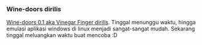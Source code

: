 ### Wine-doors dirilis

[Wine-doors 0.1 aka Vinegar Finger dirilis](http://www.wine-doors.org/wordpress/?p=24 "Wine-doors"). Tinggal menunggu waktu, hingga emulasi aplikasi windows di linux menjadi sangat-sangat mudah. Sekarang tinggal meluangkan waktu buat mencoba :D

<!-- METADATA: {"time": "2007-07-09 03:23:23", "title": "Wine-doors dirilis"} -->
